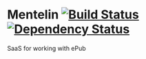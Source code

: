 # Mentelin [![Build Status](https://secure.travis-ci.org/mentelin/mentelin.png?branch=master)](https://travis-ci.org/mentelin/mentelin) [![Dependency Status](https://david-dm.org/mentelin/mentelin.png)](https://david-dm.org/mentelin/mentelin)

SaaS for working with ePub

